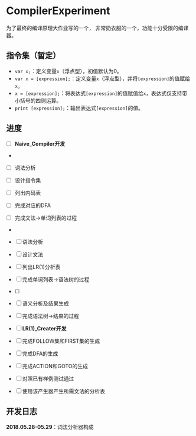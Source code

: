 # CompilerExperiment

为了最终的编译原理大作业写的一个，
非常奶衣服的一个，功能十分受限的编译器。

## 指令集（暂定）

- `var x;`：定义变量`x`（浮点型），初值默认为0。
- `var x = [expression];`：定义变量`x`（浮点型），并将`[expression]`的值赋给`x`。
- `x = [expression];`：将表达式`[expression]`的值赋值给`x`，表达式仅支持带小括号的四则运算。
- `print [expression];`：输出表达式`[expression]`的值。

## 进度

- [ ]  **Naive_Compiler开发**

  -  
  
 - [ ] 词法分析

  -  [ ]  设计指令集
  -  [ ]  列出内码表
  -  [ ]  完成对应的DFA
  -  [ ]  完成文法→单词列表的过程

 -   

  - [ ]  语法分析

  -  [ ]  设计文法
  -  [ ]  列出LR(1)分析表
  -  [ ]  完成单词列表→语法树的过程

 - [ ]  

  - [ ] 语义分析及结果生成

 -   [ ]  完成语法树→结果的过程

- [ ]  **LR(1)_Creater开发**

 - [ ]  完成FOLLOW集和FIRST集的生成
 - [ ]  完成DFA的生成
 - [ ]  完成ACTION和GOTO的生成
 - [ ]  对照已有样例测试通过
 - [ ]  使用该产生器产生所需文法的分析表

## 开发日志

**2018.05.28-05.29**：词法分析器构成
